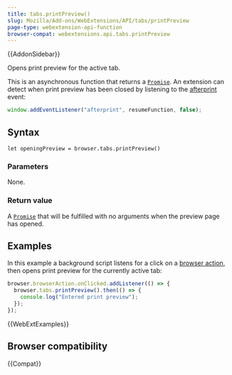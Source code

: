 ```yaml
---
title: tabs.printPreview()
slug: Mozilla/Add-ons/WebExtensions/API/tabs/printPreview
page-type: webextension-api-function
browser-compat: webextensions.api.tabs.printPreview
---
```


{{AddonSidebar}}

Opens print preview for the active tab.

This is an asynchronous function that returns a [`Promise`](/en-US/docs/Web/JavaScript/Reference/Global_Objects/Promise). An extension can detect when print preview has been closed by listening to the [afterprint](/en-US/docs/Web/API/Window/afterprint_event) event:

```js
window.addEventListener("afterprint", resumeFunction, false);
```

## Syntax

```js-nolint
let openingPreview = browser.tabs.printPreview()
```

### Parameters

None.

### Return value

A [`Promise`](/en-US/docs/Web/JavaScript/Reference/Global_Objects/Promise) that will be fulfilled with no arguments when the preview page has opened.

## Examples

In this example a background script listens for a click on a [browser action](/en-US/docs/Mozilla/Add-ons/WebExtensions/user_interface/Toolbar_button), then opens print preview for the currently active tab:

```js
browser.browserAction.onClicked.addListener(() => {
  browser.tabs.printPreview().then(() => {
    console.log("Entered print preview");
  });
});
```

{{WebExtExamples}}

## Browser compatibility

{{Compat}}
